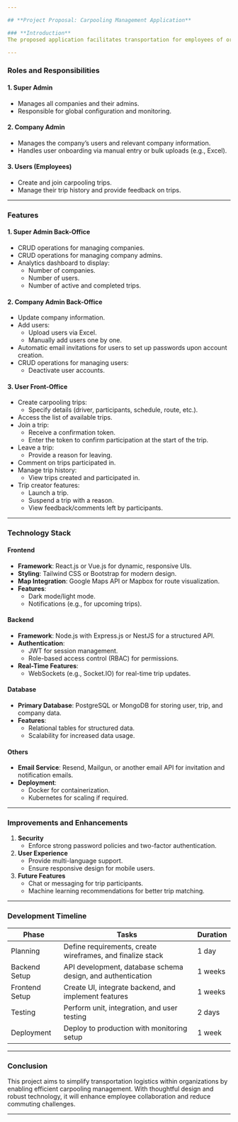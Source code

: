 ```yaml
---

## **Project Proposal: Carpooling Management Application**

### **Introduction**
The proposed application facilitates transportation for employees of organizations by enabling carpooling within the workplace community. It streamlines the creation, management, and participation in carpooling trips while ensuring efficient administration for companies and their members.

---
```


### **Roles and Responsibilities**

#### **1. Super Admin**
- Manages all companies and their admins.
- Responsible for global configuration and monitoring.

#### **2. Company Admin**
- Manages the company’s users and relevant company information.
- Handles user onboarding via manual entry or bulk uploads (e.g., Excel).

#### **3. Users (Employees)**
- Create and join carpooling trips.
- Manage their trip history and provide feedback on trips.

---

### **Features**

#### **1. Super Admin Back-Office**
- CRUD operations for managing companies.
- CRUD operations for managing company admins.
- Analytics dashboard to display:
  - Number of companies.
  - Number of users.
  - Number of active and completed trips.

#### **2. Company Admin Back-Office**
- Update company information.
- Add users:
  - Upload users via Excel.
  - Manually add users one by one.
- Automatic email invitations for users to set up passwords upon account creation.
- CRUD operations for managing users:
  - Deactivate user accounts.

#### **3. User Front-Office**
- Create carpooling trips:
  - Specify details (driver, participants, schedule, route, etc.).
- Access the list of available trips.
- Join a trip:
  - Receive a confirmation token.
  - Enter the token to confirm participation at the start of the trip.
- Leave a trip:
  - Provide a reason for leaving.
- Comment on trips participated in.
- Manage trip history:
  - View trips created and participated in.
- Trip creator features:
  - Launch a trip.
  - Suspend a trip with a reason.
  - View feedback/comments left by participants.

---

### **Technology Stack**

#### **Frontend**
- **Framework**: React.js or Vue.js for dynamic, responsive UIs.
- **Styling**: Tailwind CSS or Bootstrap for modern design.
- **Map Integration**: Google Maps API or Mapbox for route visualization.
- **Features**:
  - Dark mode/light mode.
  - Notifications (e.g., for upcoming trips).

#### **Backend**
- **Framework**: Node.js with Express.js or NestJS for a structured API.
- **Authentication**: 
  - JWT for session management.
  - Role-based access control (RBAC) for permissions.
- **Real-Time Features**:
  - WebSockets (e.g., Socket.IO) for real-time trip updates.

#### **Database**
- **Primary Database**: PostgreSQL or MongoDB for storing user, trip, and company data.
- **Features**:
  - Relational tables for structured data.
  - Scalability for increased data usage.

#### **Others**
- **Email Service**: Resend, Mailgun, or another email API for invitation and notification emails.
- **Deployment**:
  - Docker for containerization.
  - Kubernetes for scaling if required.

---

### **Improvements and Enhancements**
1. **Security**
   - Enforce strong password policies and two-factor authentication.
2. **User Experience**
   - Provide multi-language support.
   - Ensure responsive design for mobile users.
3. **Future Features**
   - Chat or messaging for trip participants.
   - Machine learning recommendations for better trip matching.

---

### **Development Timeline**
| **Phase**       | **Tasks**                                                   | **Duration** |
|------------------|------------------------------------------------------------|--------------|
| Planning         | Define requirements, create wireframes, and finalize stack | 1 day      |
| Backend Setup    | API development, database schema design, and authentication | 1 weeks      |
| Frontend Setup   | Create UI, integrate backend, and implement features       | 1 weeks      |
| Testing          | Perform unit, integration, and user testing                | 2 days     |
| Deployment       | Deploy to production with monitoring setup                 | 1 week       |

---

### **Conclusion**
This project aims to simplify transportation logistics within organizations by enabling efficient carpooling management. With thoughtful design and robust technology, it will enhance employee collaboration and reduce commuting challenges.

---
